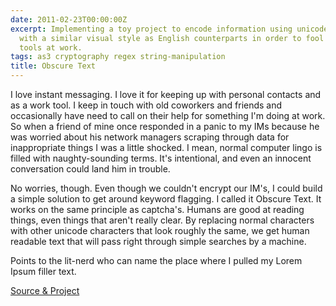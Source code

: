 ```yaml
---
date: 2011-02-23T00:00:00Z
excerpt: Implementing a toy project to encode information using unicode characters
  with a similar visual style as English counterparts in order to fool basic net monitoring
  tools at work.
tags: as3 cryptography regex string-manipulation
title: Obscure Text
---
```


<amp-img width="493" height="72" layout="responsive" src="//labs.tomasino.org/assets/images/obscuretext.jpg" alt="Obscure Text"></amp-img>

I love instant messaging. I love it for keeping up with personal
contacts and as a work tool. I keep in touch with old coworkers and
friends and occasionally have need to call on their help for something
I'm doing at work. So when a friend of mine once responded in a panic to
my IMs because he was worried about his network managers scraping
through data for inappropriate things I was a little shocked. I mean,
normal computer lingo is filled with naughty-sounding terms. It's
intentional, and even an innocent conversation could land him in
trouble.

No worries, though. Even though we couldn't encrypt our IM's, I could
build a simple solution to get around keyword flagging. I called it
Obscure Text. It works on the same principle as captcha's. Humans are
good at reading things, even things that aren't really clear. By
replacing normal characters with other unicode characters that look
roughly the same, we get human readable text that will pass right
through simple searches by a machine.

Points to the lit-nerd who can name the place where I pulled my Lorem
Ipsum filler text.

[Source & Project][]


  [Source & Project]: //github.com/jamestomasino/obscuretext/
    "Source & Project"
